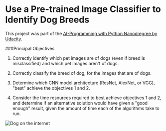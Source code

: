 # Use a Pre-trained Image Classifier to Identify Dog Breeds

This project was part of the [AI-Programming with Python Nanodregree by Udacity](https://www.udacity.com/course/ai-programming-python-nanodegree--nd089).

###Principal Objectives

1. Correctly identify which pet images are of dogs (even if breed is misclassified) and which pet images aren't of dogs.

2. Correctly classify the breed of dog, for the images that are of dogs.

3. Determine which CNN model architecture (ResNet, AlexNet, or VGG), "best" achieve the objectives 1 and 2.

4. Consider the time resources required to best achieve objectives 1 and 2, and determine if an alternative solution would have given a "good enough" result, given the amount of time each of the algorithms take to run.

![Dog on the internet](https://i.imgur.com/NVI817R.jpeg)
